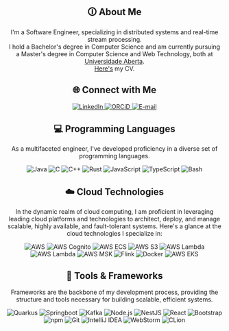 <div align="center">
    <h2>🛈 About Me</h2>
    <p>I'm a Software Engineer, specializing in distributed systems and real-time stream processing. <br>
    I hold a Bachelor's degree in Computer Science and am currently pursuing a Master's degree in Computer Science and Web Technology, both at <a target="_blank" href="https://uab.pt">Universidade Aberta</a>. <br>
<a target="_blank" href="https://github.com/goncah/cv/blob/main/out/cv.pdf">Here's</a> my CV.</p>
</div>

<div align="center">
<h2 align="center" class="section-heading">🌐 Connect with Me</h2>
<div align="center">
  <a target="_blank" href="https://www.linkedin.com/in/goncalh">
    <img src="https://img.shields.io/badge/Linkedin-0077B5?style=for-the-badge&logo=linkedin&logoColor=white" alt="LinkedIn"/>
  </a>
  <a target="_blank" href="https://orcid.org/0009-0007-5803-4499">
    <img src="https://img.shields.io/badge/ORCiD-FFFFFF?style=for-the-badge&logo=orcid&logoColor=green" alt="ORCiD"/>
  </a>
  <a target="_blank" href="mailto:email@hugogoncalves.pt">
    <img src="https://img.shields.io/badge/email-FFFFFF?style=for-the-badge&logo=gmail&logoColor=red" alt="E-mail"/>
  </a>
</div>

<h2 align="center" class="section-heading">💻 Programming Languages</h2>
<p> As a multifaceted engineer, I've developed proficiency in a diverse set of programming languages.</p>
<div align="center">
  <img src="https://img.shields.io/badge/Java-FFFFFF?style=for-the-badge&logo=eclipseadoptium&logoColor=FF1464" alt="Java" />
  <img src="https://img.shields.io/badge/-FA7343?style=for-the-badge&logo=c&logoColor=white" alt="C"/>
  <img src="https://img.shields.io/badge/C++-3178C6?style=for-the-badge&logoColor=white" alt="C++"/>
  <img src="https://img.shields.io/badge/Rust-FA7343?style=for-the-badge&logo=rust&logoColor=white" alt="Rust"/>
  <img src="https://img.shields.io/badge/JavaScript-F7DF1E?style=for-the-badge&logo=javascript&logoColor=black" alt="JavaScript"/>
  <img src="https://img.shields.io/badge/TypeScript-3178C6?style=for-the-badge&logo=typescript&logoColor=black" alt="TypeScript"/>
  <img src="https://img.shields.io/badge/Bash-4EAA25?style=for-the-badge&logo=gnu-bash&logoColor=white" alt="Bash"/>

</div>
<h2 align="center" class="section-heading">☁️ Cloud Technologies</h2>
<p>In the dynamic realm of cloud computing, I am proficient in leveraging leading cloud platforms and technologies to architect, deploy, and manage scalable, highly available, and fault-tolerant systems. Here's a glance at the cloud technologies I specialize in:</p>
<div align="center">
  <img src="https://img.shields.io/badge/AWS-FF9900?style=for-the-badge&logo=amazonaws&logoColor=white" alt="AWS" />
  <img src="https://img.shields.io/badge/AWS Cognito-DD344C?style=for-the-badge&logo=amazoncognito&logoColor=white" alt="AWS Cognito" />
  <img src="https://img.shields.io/badge/AWS ECS-FF9900?style=for-the-badge&logo=amazonecs&logoColor=white" alt="AWS ECS" />
  <img src="https://img.shields.io/badge/AWS S3-569A31?style=for-the-badge&logo=amazons3&logoColor=white" alt="AWS S3" />
  <img src="https://img.shields.io/badge/AWS Lambda-FF9900?style=for-the-badge&logo=awslambda&logoColor=white" alt="AWS Lambda" />
  <img src="https://img.shields.io/badge/AWS API Gateway-FF4F8B?style=for-the-badge&logo=amazonapigateway&logoColor=white" alt="AWS Lambda" />
  <img src="https://img.shields.io/badge/AWS MSK-FF9900?style=for-the-badge&logo=apachekafka&logoColor=white" alt="AWS MSK" />
  <img src="https://img.shields.io/badge/Flink-C679D4?style=for-the-badge&logo=apacheflink&logoColor=black" alt="Flink"/>
  <img src="https://img.shields.io/badge/Docker-2496ED?style=for-the-badge&logo=docker&logoColor=white" alt="Docker"/>
  <img src="https://img.shields.io/badge/AWS EKS-FF9900?style=for-the-badge&logo=amazoneks&logoColor=white" alt="AWS EKS" />
</div>

<h2 align="center" class="section-heading">🔧 Tools & Frameworks</h2>
<p>Frameworks are the backbone of my development process, providing the structure and tools necessary for building scalable, efficient systems.</p>
<div align="center">
  <img src="https://img.shields.io/badge/Quarkus-0d1c2c?style=for-the-badge&logo=quarkus&logoColor=4695EB" alt="Quarkus"/>
  <img src="https://img.shields.io/badge/Springboot-2b2f33?style=for-the-badge&logo=springboot&logoColor=80EQ6E" alt="Springboot"/>
  <img src="https://img.shields.io/badge/Kafka Streams-FFFFFF?style=for-the-badge&logo=apachekafka&logoColor=black" alt="Kafka"/>
  <img src="https://img.shields.io/badge/Node.js-339933?style=for-the-badge&logo=nodedotjs&logoColor=white" alt="Node.js"/>
  <img src="https://img.shields.io/badge/NestJS-E0234E?style=for-the-badge&logo=nestjs&logoColor=white" alt="NestJS"/>
  <img src="https://img.shields.io/badge/React-20232A?style=for-the-badge&logo=react&logoColor=61DAFB" alt="React"/>
  <img src="https://img.shields.io/badge/Bootstrap-7952B3?style=for-the-badge&logo=bootstrap&logoColor=white" alt="Bootstrap"/>
  <img src="https://img.shields.io/badge/npm-CB3837?style=for-the-badge&logo=npm&logoColor=white" alt="npm"/>
  <img src="https://img.shields.io/badge/Git-F05032?style=for-the-badge&logo=git&logoColor=white" alt="Git"/>
  <img src="https://img.shields.io/badge/IntelliJ IDEA-000000?style=for-the-badge&logo=intellijidea&logoColor=white" alt="IntelliJ IDEA"/>
  <img src="https://img.shields.io/badge/WebStorm-000000?style=for-the-badge&logo=webstorm&logoColor=white" alt="WebStorm"/>
  <img src="https://img.shields.io/badge/CLion-000000?style=for-the-badge&logo=clion&logoColor=white" alt="CLion"/>
</div>
